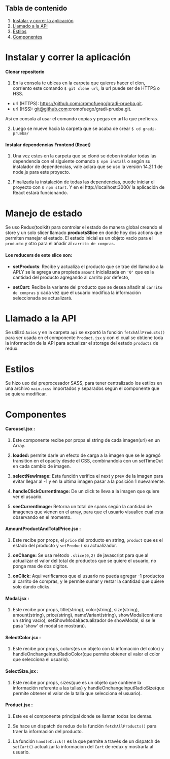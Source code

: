 ## Tabla de contenido

1. [Instalar y correr la aplicación](#Instalar-y-correr-la-aplicación)
2. [Llamado a la API](#Llamado-a-la-API)
3. [Estilos](#Estilos)
4. [Componentes](#Componentes)

# Instalar y correr la aplicación

#### Clonar repositorio

1. En la consola te ubicas en la carpeta que quieres hacer el clon, corriento este comando `$ git clone url`, la url puede ser de HTTPS o HSS.
- url (HTTPS): https://github.com/cromofuego/gradi-prueba.git.
- url (HSS): git@github.com:cromofuego/gradi-prueba.git.

Asi en consola al usar el comando copias y pegas en url la que prefieras.

2. Luego se mueve hacia la carpeta que se acaba de crear `$ cd gradi-prueba/
 `

#### Instalar dependencias Frontend (React)

1. Una vez estes en la carpeta que se clonó se deben instalar todas las dependencia con el siguiente comando `$ npm install` o según su instalador de dependencias, vale aclara que se uso la versión 14.21.1 de node.js para este proyecto.

2. Finalizada la instalación de todas las dependencias, puede iniciar el proyecto con `$ npm start`. Y en el http://localhost:3000/ la aplicación de React estará funcionando.

# Manejo de estado

Se uso Redux(toolkit) para controlar el estado de manera global
creando el store y un solo slicer llamado **productsSlice** en donde
hoy dos actions que permiten manejar el estado. El estado inicial es un objeto vacio para el `producto` y otro para el añadir al `carrito de compras`.

#### Los reducers de este slice son:

- **setProducts**: Recibe y actualiza el producto que se trae del llamado a la API.Y se le agrega una propieda `amount` inicializada en `'0'` que es la cantidad del producto agregando al carrito por defecto,

- **setCart**: Recibe la variante del producto que se desea añadir al `carrito de compras` y cada vez que el usuario modifica la información seleccionada se actualizará.

# Llamado a la API

Se utilizó `Axios` y en la carpeta `api` se exportó la función `fetchAllProducts()` para ser usada en el componente `Product.jsx` y con el cual se obtiene toda la información de la API para actualizar el storage del estado `products` de redux.

# Estilos

Se hizo uso del preprocesador SASS, para tener centralizado los estilos en una archivo `main.scss` importados y separados según el componente que se quiera modificar.

# Componentes

#### Carousel.jsx :

1. Este componente recibe por props el string de cada imagen(url) en un Array.

2. **loaded:** permite darle un efecto de carga a la imagen que se le agregó transition en el opacity desde el CSS, combinandola con un setTimeOut en cada cambio de imagen.

3. **selectNewImage:** Esta función verifica el next y prev de la imagen para evitar llegar al -1 y en la ultima imagen pasar a la posición 1 nuevamente.

4. **handleClickCurrentImage:** De un click te lleva a la imagen que quiere ver el usuario.

5. **seeCurrentImage:** Retorna un total de spans según la cantidad de imagenes que vienen en el array, para que el usuario visualice cual esta observando en el momento.

#### AmountProductAndTotalPrice.jsx :

1. Este recibe por props, el `price` del producto en string, `product` que es el estado del producto y `setProduct` su actualizador.

2. **onChange:** Se usa método `.slice(0,2)` de javascript para que al actualizar el valor del total de productos que se quiere el usuario, no ponga mas de dos digitos.

3. **onClick:** Aqui verificamos que el usuario no pueda agregar -1 productos al carrito de compras, y le permite sumar y restar la cantidad que quiere solo dando clicks.

#### Modal.jsx :

1. Este recibe por props, title(string), color(string), size(string), amount(string), price(string), nameVariant(string), showModal(contiene un string vacío), setShowModal(actualizador de showModal, si se le pasa 'show' el modal se mostrará).

#### SelectColor.jsx :

1.  Este recibe por props, colors(es un objeto con la infomación del color) y handleOnchangeInputRadioColor(que permite obtener el valor el color que selecciona el usuario).

#### SelectSize.jsx :

1. Este recibe por props, sizes(que es un objeto que contiene la información referente a las tallas) y handleOnchangeInputRadioSize(que permite obtener el valor de la talla que selecciona el usuario).

#### Product.jsx :

1. Este es el componente principal donde se llaman todos los demas.

2. Se hace un dispatch de redux de la función `fetchAllProducts()` para traer la información del producto.

3. La función `handleClick()` es la que permite a través de un dispatch de `setCart()` actualizar la información del `Cart` de redux y mostrarla al usuario.
